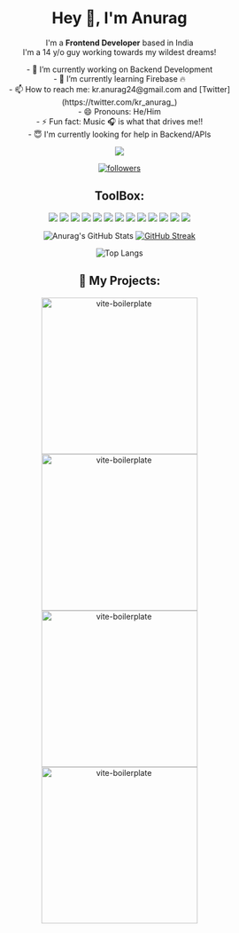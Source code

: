 <h1 align="center">Hey 👋, I'm Anurag</h1>

<p align="center">
    I'm a <strong>Frontend Developer</strong> based in India <br>
    I'm a 14 y/o guy working towards my wildest dreams!
</p>

<p align="center">    
- 🔭 I’m currently working on Backend Development <br>
- 🌱 I’m currently learning Firebase 🔥 <br>
- 📫 How to reach me: kr.anurag24@gmail.com and [Twitter](https://twitter.com/kr_anurag_) <br>
- 😄 Pronouns: He/Him <br>
- ⚡ Fun fact: Music 🎧 is what that drives me!!  <br>
- 😇 I'm currently looking for help in Backend/APIs <br>
</p>

<center>

![](https://raw.githubusercontent.com/seanprashad/slackmoji/master/emoji/blob/blob-dundundun-gif.gif)

</center>

<p align='center'>
    <img src="https://komarev.com/ghpvc/?username=kr-anurag" alt="">
    <a href="https://github.com/shorwood"><img alt="followers" title="Follow me on Github" src="https://custom-icon-badges.herokuapp.com/github/followers/kr-anurag?color=236ad3&labelColor=1155ba&style=for-the-badge&logo=person-add&label=Follow&logoColor=white"/></a>
    <a href="https://twitter.com/kr_anurag_"><img src="https://img.shields.io/twitter/follow/kr_anurag_?color=black&label=Follow%20me-Twitter&style=for-the-badge" alt=""></a>
</p>

<p align="center">
  <h2 align="center">ToolBox:</h2>
<center>

![](https://img.shields.io/badge/HTML5-E34F26?style=for-the-badge&logo=html5&logoColor=white) ![](https://img.shields.io/badge/CSS3-1572B6?style=for-the-badge&logo=css3&logoColor=white) ![](https://img.shields.io/badge/JavaScript-323330?style=for-the-badge&logo=javascript&logoColor=F7DF1E) ![](https://img.shields.io/badge/json-5E5C5C?style=for-the-badge&logo=json&logoColor=white) ![](https://img.shields.io/badge/npm-CB3837?style=for-the-badge&logo=npm&logoColor=white) ![](https://img.shields.io/badge/Sass-CC6699?style=for-the-badge&logo=sass&logoColor=white) ![](https://img.shields.io/badge/Markdown-000000?style=for-the-badge&logo=markdown&logoColor=white) ![](https://img.shields.io/badge/React-20232A?style=for-the-badge&logo=react&logoColor=61DAFB) ![](https://img.shields.io/badge/Tailwind_CSS-38B2AC?style=for-the-badge&logo=tailwind-css&logoColor=white) ![](https://img.shields.io/badge/Material--UI-0081CB?style=for-the-badge&logo=material-ui&logoColor=white) ![](https://img.shields.io/badge/fastapi-109989?style=for-the-badge&logo=FASTAPI&logoColor=white) ![](https://img.shields.io/badge/next.js-000000?style=for-the-badge&logo=nextdotjs&logoColor=white) ![](https://img.shields.io/badge/firebase-ffca28?style=for-the-badge&logo=firebase&logoColor=black)

</center>
</p>

<center>

![Anurag's GitHub Stats](https://github-readme-stats.vercel.app/api?username=kr-anurag&show_icons=true&theme=radical) [![GitHub Streak](https://github-readme-streak-stats.herokuapp.com/?user=kr-anurag)](https://git.io/streak-stats)

![Top Langs](https://github-readme-stats.vercel.app/api/top-langs/?username=kr-anurag&theme=tokyonight)

</center>

<p>
    <h2 align="center">📁 My Projects:</h2>
    <center>

<a href="https://github.com/kr-anurag/Dictionary"><img width="282" src="https://denvercoder1-github-readme-stats.vercel.app/api/pin/?username=kr-anurag&repo=Dictionary&theme=react&bg_color=1F222E&title_color=8FBCBB&icon_color=F8D866&hide_border=true&show_icons=false" alt="vite-boilerplate"></a> <a href="https://github.com/kr-anurag/Lyrics-App"><img width="282" src="https://denvercoder1-github-readme-stats.vercel.app/api/pin/?username=kr-anurag&repo=Lyrics-App&theme=react&bg_color=1F222E&title_color=8FBCBB&icon_color=F8D866&hide_border=true&show_icons=false" alt="vite-boilerplate"></a> <a href="https://github.com/kr-anurag/Emoji-Mania"><img width="282" src="https://denvercoder1-github-readme-stats.vercel.app/api/pin/?username=kr-anurag&repo=Emoji-Mania&theme=react&bg_color=1F222E&title_color=8FBCBB&icon_color=F8D866&hide_border=true&show_icons=false" alt="vite-boilerplate"></a> <a href="https://github.com/kr-anurag/react-movie-app"><img width="282" src="https://denvercoder1-github-readme-stats.vercel.app/api/pin/?username=kr-anurag&repo=react-movie-app&theme=react&bg_color=1F222E&title_color=8FBCBB&icon_color=F8D866&hide_border=true&show_icons=false" alt="vite-boilerplate"></a>

 </center>
</p>
